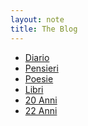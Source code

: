 ```yaml
---
layout: note
title: The Blog
---
```


<div id="home-main">
    <ul class="link-list">
        <li><a href="pagina">Diario</a></li>
        <li><a href="pensiero">Pensieri</a></li>
        <li><a href="poesia">Poesie</a></li>
        <li><a href="libro">Libri</a></li>
        <li><a href="20_anni">20 Anni</a></li>
        <li><a href="22_anni">22 Anni</a></li>
    </ul>
</div>
